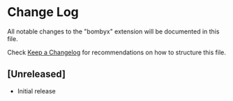 # Change Log
All notable changes to the "bombyx" extension will be documented in this file.

Check [Keep a Changelog](http://keepachangelog.com/) for recommendations on how to structure this file.

## [Unreleased]
- Initial release
